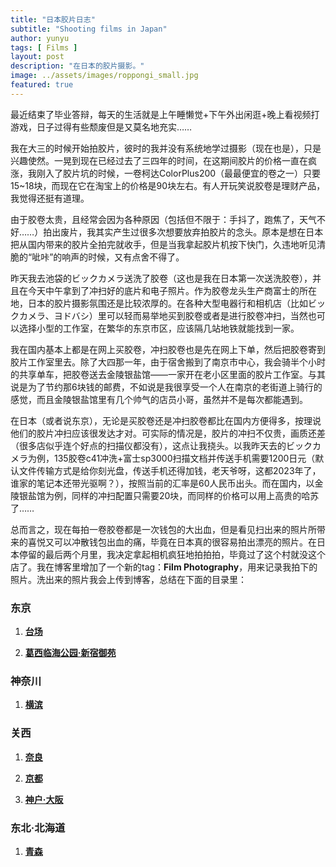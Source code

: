 ```yaml
---
title: "日本胶片日志"
subtitle: "Shooting films in Japan"
author: yunyu
tags: [ Films ]
layout: post
description: "在日本的胶片摄影。"
image: ../assets/images/roppongi_small.jpg
featured: true
---
```



最近结束了毕业答辩，每天的生活就是上午睡懒觉+下午外出闲逛+晚上看视频打游戏，日子过得有些颓废但是又莫名地充实……

我在大三的时候开始拍胶片，彼时的我并没有系统地学过摄影（现在也是），只是兴趣使然。一晃到现在已经过去了三四年的时间，在这期间胶片的价格一直在疯涨，我刚入了胶片坑的时候，一卷柯达ColorPlus200（最最便宜的卷之一）只要15~18块，而现在它在淘宝上的价格是90块左右。有人开玩笑说胶卷是理财产品，我觉得还挺有道理。

由于胶卷太贵，且经常会因为各种原因（包括但不限于：手抖了，跑焦了，天气不好……）拍出废片，我其实产生过很多次想要放弃拍胶片的念头。原本是想在日本把从国内带来的胶片全拍完就收手，但是当我拿起胶片机按下快门，久违地听见清脆的“呲咔”的响声的时候，又有点舍不得了。

昨天我去池袋的ビックカメラ送洗了胶卷（这也是我在日本第一次送洗胶卷），并且在今天中午拿到了冲扫好的底片和电子照片。作为胶卷龙头生产商富士的所在地，日本的胶片摄影氛围还是比较浓厚的。在各种大型电器行和相机店（比如ビックカメラ、ヨドバシ）里可以轻而易举地买到胶卷或者是进行胶卷冲扫，当然也可以选择小型的工作室，在繁华的东京市区，应该隔几站地铁就能找到一家。

我在国内基本上都是在网上买胶卷，冲扫胶卷也是先在网上下单，然后把胶卷寄到胶片工作室里去。除了大四那一年，由于宿舍搬到了南京市中心，我会骑半个小时的共享单车，把胶卷送去金陵银盐馆——一家开在老小区里面的胶片工作室。与其说是为了节约那6块钱的邮费，不如说是我很享受一个人在南京的老街道上骑行的感觉，而且金陵银盐馆里有几个帅气的店员小哥，虽然并不是每次都能遇到。

在日本（或者说东京），无论是买胶卷还是冲扫胶卷都比在国内方便得多，按理说他们的胶片冲扫应该很发达才对。可实际的情况是，胶片的冲扫不仅贵，画质还差（很多店似乎连个好点的扫描仪都没有），这点让我挠头。以我昨天去的ビックカメラ为例，135胶卷c41冲洗+富士sp3000扫描文档并传送手机需要1200日元（默认文件传输方式是给你刻光盘，传送手机还得加钱，老天爷呀，这都2023年了，谁家的笔记本还带光驱啊？），按照当前的汇率是60人民币出头。而在国内，以金陵银盐馆为例，同样的冲扫配置只需要20块，而同样的价格可以用上高贵的哈苏了……

总而言之，现在每拍一卷胶卷都是一次钱包的大出血，但是看见扫出来的照片所带来的喜悦又可以冲散钱包出血的痛，毕竟在日本真的很容易拍出漂亮的照片。在日本停留的最后两个月里，我决定拿起相机疯狂地拍拍拍，毕竟过了这个村就没这个店了。我在博客里增加了一个新的tag：**Film Photography**，用来记录我拍下的照片。洗出来的照片我会上传到博客，总结在下面的目录里：


### 东京

1. **[台场](https://jyyyjyyyj.github.io/2023-02-12-film-daiba/)**

2. **[葛西临海公园·新宿御苑](https://photoyunyu.github.io/film-park1/)**

### 神奈川

1. **[横滨](https://jyyyjyyyj.github.io/2023-02-02-film-yokohama1/)**

### 关西

1. **[奈良](https://jyyyjyyyj.github.io/2023-02-04-film-nara/)**

2. **[京都](https://jyyyjyyyj.github.io/2023-02-12-film-kyoto/)**

3. **[神户·大阪](https://photoyunyu.github.io/film-kobe/)**

### 东北·北海道

1. **[青森](https://photoyunyu.github.io/films-aomori/)**

